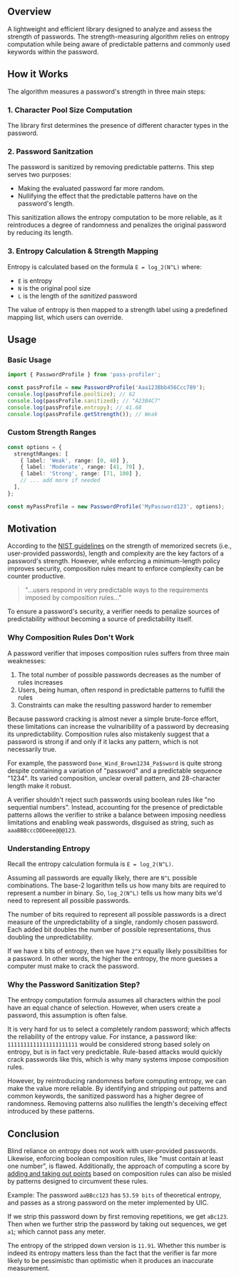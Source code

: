## Overview

A lightweight and efficient library designed to analyze and assess the strength of passwords. The strength-measuring algorithm relies on entropy computation while being aware of predictable patterns and commonly used keywords within the password.

## How it Works

The algorithm measures a password's strength in three main steps:

### 1. Character Pool Size Computation

The library first determines the presence of different character types in the password.

### 2. Password Sanitzation

The password is sanitized by removing predictable patterns. This step serves two purposes:

- Making the evaluated password far more random.
- Nullifying the effect that the predictable patterns have on the password's length.

This sanitization allows the entropy computation to be more reliable, as it reintroduces a degree of randomness and penalizes the original password by reducing its length.

### 3. Entropy Calculation & Strength Mapping

Entropy is calculated based on the formula `E = log_2(N^L)` where:

- `E` is entropy
- `N` is the original pool size
- `L` is the length of the _sanitized_ password

The value of entropy is then mapped to a strength label using a predefined mapping list, which users can override.

## Usage

### Basic Usage

```ts
import { PasswordProfile } from 'pass-profiler';

const passProfile = new PasswordProfile('Aaa123Bbb456Ccc789');
console.log(passProfile.poolSize); // 62
console.log(passProfile.sanitized); // "A23B4C7"
console.log(passProfile.entropy); // 41.68
console.log(passProfile.getStrength()); // Weak
```

### Custom Strength Ranges

```ts
const options = {
  strengthRanges: [
    { label: 'Weak', range: [0, 40] },
    { label: 'Moderate', range: [41, 70] },
    { label: 'Strong', range: [71, 100] },
    // ... add more if needed
  ],
};

const myPassProfile = new PasswordProfile('MyPassword123', options);
```

## Motivation

According to the [NIST guidelines](https://pages.nist.gov/800-63-3/sp800-63b.html#appA) on the strength of memorized secrets (i.e., user-provided passwords), length and complexity are the key factors of a password's strength. However, while enforcing a minimum-length policy improves security, composition rules meant to enforce complexity can be counter productive.

> "...users respond in very predictable ways to the requirements imposed by composition rules..."

To ensure a password's security, a verifier needs to penalize sources of predictability without becoming a source of predictability itself.

### Why Composition Rules Don't Work

A password verifier that imposes composition rules suffers from three main weaknesses:

1. The total number of possible passwords decreases as the number of rules increases
2. Users, being human, often respond in predictable patterns to fulfill the rules
3. Constraints can make the resulting password harder to remember

Because password cracking is almost never a simple brute-force effort, these limitations can increase the vulnaribility of a password by decreasing its unpredictability. Composition rules also mistakenly suggest that a password is strong if and only if it lacks any pattern, which is not necessarily true.

For example, the password `Done_Wind_Brown1234_Pa$sword` is quite strong despite containing a variation of "password" and a predictable sequence "1234". Its varied composition, unclear overall pattern, and 28-character length make it robust.

A verifier shouldn't reject such passwords using boolean rules like "no sequential numbers". Instead, accounting for the presence of predictable patterns allows the verifier to strike a balance between imposing needless limitations and enabling weak passwords, disguised as string, such as `aaaBBBcccDDDeee@@@123`.

### Understanding Entropy

Recall the entropy calculation formula is `E = log_2(N^L)`.

Assuming all passwords are equally likely, there are `N^L` possible combinations. The base-2 logarithm tells us how many bits are required to represent a number in binary. So, `log_2(N^L)` tells us how many bits we'd need to represent all possible passwords.

The number of bits required to represent all possible passwords is a direct measure of the unpredictability of a single, randomly chosen password. Each added bit doubles the number of possible representations, thus doubling the unpredictability.

If we have `X` bits of entropy, then we have `2^X` equally likely possibilities for a password. In other words, the higher the entropy, the more guesses a computer must make to crack the password.

### Why the Password Sanitization Step?

The entropy computation formula assumes all characters within the pool have an equal chance of selection. However, when users create a password, this assumption is often false.

It is very hard for us to select a completely random password; which affects the reliability of the entropy value. For instance, a password like: `1111111111111111111111` would be considered strong based solely on entropy, but is in fact very predictable. Rule-based attacks would quickly crack passwords like this, which is why many systems impose composition rules.

However, by reintroducing randomness before computing entropy, we can make the value more reliable. By identifying and stripping out patterns and common keywords, the sanitized password has a higher degree of randomness. Removing patterns also nullifies the length's deceiving effect introduced by these patterns.

## Conclusion

Blind reliance on entropy does not work with user-provided passwords. Likewise, enforcing boolean composition rules, like "must contain at least one number", is flawed. Additionally, the approach of computing a score by [adding and taking out points](https://www.uic.edu/apps/strong-password/) based on composition rules can also be misled by patterns designed to circumvent these rules.

Example:
The password `aaBBcc123` has `53.59 bits` of theoretical entropy, and passes as a strong password on the meter implemented by UIC.

If we strip this password down by first removing repetitions, we get `aBc123`. Then when we further strip the password by taking out sequences, we get `a1`; which cannot pass any meter.

The entropy of the stripped down version is `11.91`. Whether this number is indeed its entropy matters less than the fact that the verifier is far more likely to be pessimistic than optimistic when it produces an inaccurate measurement.
